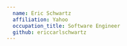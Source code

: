 ```yaml
---
  name: Eric Schwartz
  affiliation: Yahoo
  occupation_title: Software Engineer
  github: ericcarlschwartz
---
```

